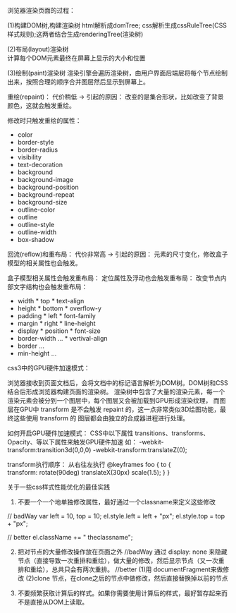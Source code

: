 浏览器渲染页面的过程：

(1)构建DOM树,构建渲染树
    html解析成domTree; css解析生成cssRuleTree(CSS样式规则);这两者结合生成renderingTree(渲染树) 

(2)布局(layout)渲染树     
    计算每个DOM元素最终在屏幕上显示的大小和位置   

(3)绘制(paint)渲染树
    渲染引擎会遍历渲染树，由用户界面后端层将每个节点绘制出来，按照合理的顺序合并图层然后显示到屏幕上。

重绘(repaint)：
    代价稍低    -> 引起的原因： 改变的是集合形状，比如改变了背景颜色，这就会触发重绘。

修改时只触发重绘的属性： 
* color
* border-style
* border-radius
* visibility
* text-decoration
* background
* background-image
* background-position
* background-repeat
* background-size
* outline-color
* outline
* outline-style
* outline-width
* box-shadow


回流(reflow)和重布局：
   代价非常高  -> 引起的原因： 元素的尺寸变化，修改盒子模型的相关属性也会触发。

盒子模型相关属性会触发重布局：        定位属性及浮动也会触发重布局：        改变节点内部文字结构也会触发重布局：
* width                            * top                               * text-align
* height                           * bottom                            * overflow-y
* padding                          * left                              * font-family
* margin                           * right                             * line-height
* display                          * position                          * font-size
* border-width                     ...                                 * vertival-align
* border                                                               ...
* min-height
...


css3中的GPU硬件加速模式：

浏览器接收到页面文档后，会将文档中的标记语言解析为DOM树。DOM树和CSS结合后形成浏览器构建页面的渲染树。
渲染树中包含了大量的渲染元素，每一个渲染元素会被分到一个图层中，每个图层又会被加载到GPU形成渲染纹理，
而图层在GPU中 transform 是不会触发 repaint 的，这一点非常类似3D绘图功能，最终这些使用 transform 的
图层都会由独立的合成器进程进行处理。


如何开启GPU硬件加速模式：
CSS中以下属性 transitions、transforms、Opacity、等以下属性来触发GPU硬件加速
如： -webkit-transform:transition3d(0,0,0) 
    -webkit-transform:translateZ(0);



transform执行顺序： 从右往左执行
@keyframes foo {
 to {    
   transform: rotate(90deg) translateX(30px) scale(1.5);
 }
}



关于一些css样式性能优化的最佳实践

1. 不要一个一个地单独修改属性，最好通过一个classname来定义这些修改

// badWay
var left = 10,
    top = 10;
el.style.left = left + "px";
el.style.top  = top  + "px";
 
// better 
el.className += " theclassname";

2. 把对节点的大量修改操作放在页面之外
   //badWay
   通过 display: none 来隐藏节点（直接导致一次重排和重绘），做大量的修改，然后显示节点（又一次重排和重绘），总共只会有两次重排。
   //better
   (1)用 documentFragment来做修改
   (2)clone 节点，在clone之后的节点中做修改，然后直接替换掉以前的节点

3. 不要频繁获取计算后的样式。如果你需要使用计算后的样式，最好暂存起来而不是直接从DOM上读取。   
   